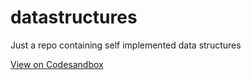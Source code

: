 # datastructures
Just a repo containing self implemented data structures


[View on Codesandbox](https://codesandbox.io/s/github/Ryanb58/datastructures)
